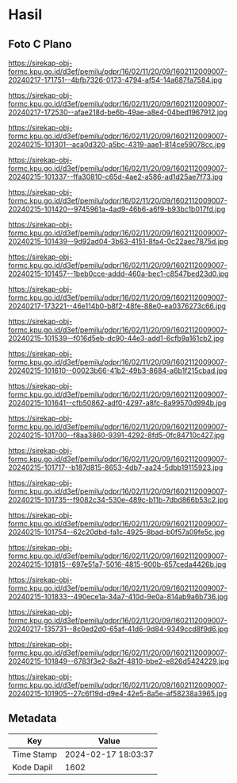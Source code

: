 # Hasil

## Foto C Plano

https://sirekap-obj-formc.kpu.go.id/d3ef/pemilu/pdpr/16/02/11/20/09/1602112009007-20240217-171751--4bfb7326-0173-4794-af54-14a687fa7584.jpg

https://sirekap-obj-formc.kpu.go.id/d3ef/pemilu/pdpr/16/02/11/20/09/1602112009007-20240217-172530--afae218d-be6b-49ae-a8e4-04bed1967912.jpg

https://sirekap-obj-formc.kpu.go.id/d3ef/pemilu/pdpr/16/02/11/20/09/1602112009007-20240215-101301--aca0d320-a5bc-4319-aae1-814ce59078cc.jpg

https://sirekap-obj-formc.kpu.go.id/d3ef/pemilu/pdpr/16/02/11/20/09/1602112009007-20240215-101337--ffa30810-c65d-4ae2-a586-ad1d25ae7f73.jpg

https://sirekap-obj-formc.kpu.go.id/d3ef/pemilu/pdpr/16/02/11/20/09/1602112009007-20240215-101420--9745961a-4ad9-46b6-a6f9-b93bc1b017fd.jpg

https://sirekap-obj-formc.kpu.go.id/d3ef/pemilu/pdpr/16/02/11/20/09/1602112009007-20240215-101439--9d92ad04-3b63-4151-8fa4-0c22aec7875d.jpg

https://sirekap-obj-formc.kpu.go.id/d3ef/pemilu/pdpr/16/02/11/20/09/1602112009007-20240215-101457--1beb0cce-addd-460a-bec1-c8547bed23d0.jpg

https://sirekap-obj-formc.kpu.go.id/d3ef/pemilu/pdpr/16/02/11/20/09/1602112009007-20240217-173221--46e114b0-b8f2-48fe-88e0-ea0376273c66.jpg

https://sirekap-obj-formc.kpu.go.id/d3ef/pemilu/pdpr/16/02/11/20/09/1602112009007-20240215-101539--f016d5eb-dc90-44e3-add1-6cfb9a161cb2.jpg

https://sirekap-obj-formc.kpu.go.id/d3ef/pemilu/pdpr/16/02/11/20/09/1602112009007-20240215-101610--00023b66-41b2-49b3-8684-a6b1f215cbad.jpg

https://sirekap-obj-formc.kpu.go.id/d3ef/pemilu/pdpr/16/02/11/20/09/1602112009007-20240215-101641--cfb50862-adf0-4297-a8fc-8a99570d994b.jpg

https://sirekap-obj-formc.kpu.go.id/d3ef/pemilu/pdpr/16/02/11/20/09/1602112009007-20240215-101700--f8aa3860-9391-4292-8fd5-0fc84710c427.jpg

https://sirekap-obj-formc.kpu.go.id/d3ef/pemilu/pdpr/16/02/11/20/09/1602112009007-20240215-101717--b187d815-8653-4db7-aa24-5dbb19115923.jpg

https://sirekap-obj-formc.kpu.go.id/d3ef/pemilu/pdpr/16/02/11/20/09/1602112009007-20240215-101735--f9082c34-530e-489c-b11b-7dbd866b53c2.jpg

https://sirekap-obj-formc.kpu.go.id/d3ef/pemilu/pdpr/16/02/11/20/09/1602112009007-20240215-101754--62c20dbd-fa1c-4925-8bad-b0f57a09fe5c.jpg

https://sirekap-obj-formc.kpu.go.id/d3ef/pemilu/pdpr/16/02/11/20/09/1602112009007-20240215-101815--697e51a7-5016-4815-900b-657ceda4426b.jpg

https://sirekap-obj-formc.kpu.go.id/d3ef/pemilu/pdpr/16/02/11/20/09/1602112009007-20240215-101833--490ece1a-34a7-410d-9e0a-814ab9a6b736.jpg

https://sirekap-obj-formc.kpu.go.id/d3ef/pemilu/pdpr/16/02/11/20/09/1602112009007-20240217-135731--8c0ed2d0-65af-41d6-9d84-9349ccd8f9d6.jpg

https://sirekap-obj-formc.kpu.go.id/d3ef/pemilu/pdpr/16/02/11/20/09/1602112009007-20240215-101849--6783f3e2-8a2f-4810-bbe2-e826d5424229.jpg

https://sirekap-obj-formc.kpu.go.id/d3ef/pemilu/pdpr/16/02/11/20/09/1602112009007-20240215-101905--27c6f19d-d9e4-42e5-8a5e-af58238a3965.jpg


## Metadata

| Key        | Value               |
| ---------- | ------------------- |
| Time Stamp | 2024-02-17 18:03:37 |
| Kode Dapil | 1602                |




